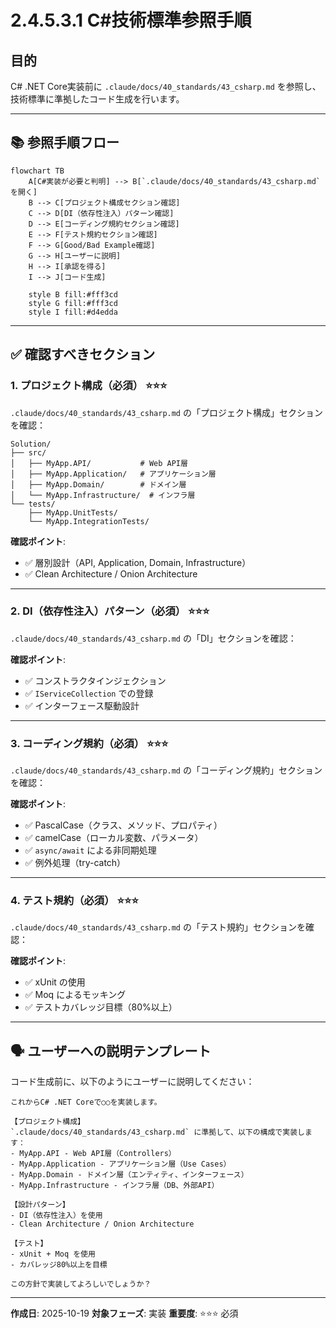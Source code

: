 # 2.4.5.3.1 C#技術標準参照手順

## 目的

C# .NET Core実装前に `.claude/docs/40_standards/43_csharp.md` を参照し、技術標準に準拠したコード生成を行います。

---

## 📚 参照手順フロー

```mermaid
flowchart TB
    A[C#実装が必要と判明] --> B[`.claude/docs/40_standards/43_csharp.md` を開く]
    B --> C[プロジェクト構成セクション確認]
    C --> D[DI（依存性注入）パターン確認]
    D --> E[コーディング規約セクション確認]
    E --> F[テスト規約セクション確認]
    F --> G[Good/Bad Example確認]
    G --> H[ユーザーに説明]
    H --> I[承認を得る]
    I --> J[コード生成]

    style B fill:#fff3cd
    style G fill:#fff3cd
    style I fill:#d4edda
```

---

## ✅ 確認すべきセクション

### 1. プロジェクト構成（必須） ⭐⭐⭐

`.claude/docs/40_standards/43_csharp.md` の「プロジェクト構成」セクションを確認：

```
Solution/
├── src/
│   ├── MyApp.API/           # Web API層
│   ├── MyApp.Application/   # アプリケーション層
│   ├── MyApp.Domain/        # ドメイン層
│   └── MyApp.Infrastructure/  # インフラ層
└── tests/
    ├── MyApp.UnitTests/
    └── MyApp.IntegrationTests/
```

**確認ポイント**:
- ✅ 層別設計（API, Application, Domain, Infrastructure）
- ✅ Clean Architecture / Onion Architecture

---

### 2. DI（依存性注入）パターン（必須） ⭐⭐⭐

`.claude/docs/40_standards/43_csharp.md` の「DI」セクションを確認：

**確認ポイント**:
- ✅ コンストラクタインジェクション
- ✅ `IServiceCollection` での登録
- ✅ インターフェース駆動設計

---

### 3. コーディング規約（必須） ⭐⭐⭐

`.claude/docs/40_standards/43_csharp.md` の「コーディング規約」セクションを確認：

**確認ポイント**:
- ✅ PascalCase（クラス、メソッド、プロパティ）
- ✅ camelCase（ローカル変数、パラメータ）
- ✅ `async/await` による非同期処理
- ✅ 例外処理（try-catch）

---

### 4. テスト規約（必須） ⭐⭐⭐

`.claude/docs/40_standards/43_csharp.md` の「テスト規約」セクションを確認：

**確認ポイント**:
- ✅ xUnit の使用
- ✅ Moq によるモッキング
- ✅ テストカバレッジ目標（80%以上）

---

## 🗣️ ユーザーへの説明テンプレート

コード生成前に、以下のようにユーザーに説明してください：

```
これからC# .NET Coreで○○を実装します。

【プロジェクト構成】
`.claude/docs/40_standards/43_csharp.md` に準拠して、以下の構成で実装します：
- MyApp.API - Web API層（Controllers）
- MyApp.Application - アプリケーション層（Use Cases）
- MyApp.Domain - ドメイン層（エンティティ、インターフェース）
- MyApp.Infrastructure - インフラ層（DB、外部API）

【設計パターン】
- DI（依存性注入）を使用
- Clean Architecture / Onion Architecture

【テスト】
- xUnit + Moq を使用
- カバレッジ80%以上を目標

この方針で実装してよろしいでしょうか？
```

---

**作成日**: 2025-10-19
**対象フェーズ**: 実装
**重要度**: ⭐⭐⭐ 必須

